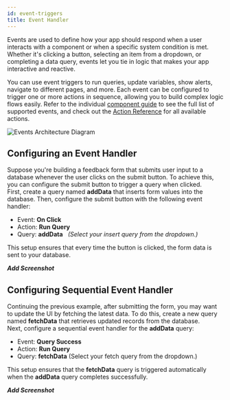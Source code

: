 ```yaml
---
id: event-triggers
title: Event Handler
---
```


Events are used to define how your app should respond when a user interacts with a component or when a specific system condition is met. Whether it's clicking a button, selecting an item from a dropdown, or completing a data query, events let you tie in logic that makes your app interactive and reactive.

You can use event triggers to run queries, update variables, show alerts, navigate to different pages, and more. Each event can be configured to trigger one or more actions in sequence, allowing you to build complex logic flows easily. Refer to the individual [component guide](#) to see the full list of supported events, and check out the [Action Reference](#) for all available actions.

<img className="screenshot-full img-full" src="/img/app-builder/events/dig.png" alt="Events Architecture Diagram"/>

## Configuring an Event Handler

Suppose you're building a feedback form that submits user input to a database whenever the user clicks on the submit button. To achieve this, you can configure the submit button to trigger a query when clicked. <br/>
First, create a query named **addData** that inserts form values into the database. Then, configure the submit button with the following event handler:
- Event: **On Click**
- Action: **Run Query**
- Query: **addData** &nbsp; *(Select your insert query from the dropdown.)*

This setup ensures that every time the button is clicked, the form data is sent to your database.

***Add Screenshot***

## Configuring Sequential Event Handler

Continuing the previous example, after submitting the form, you may want to update the UI by fetching the latest data. To do this, create a new query named **fetchData** that retrieves updated records from the database. <br/>
Next, configure a sequential event handler for the **addData** query:
- Event: **Query Success**
- Action: **Run Query**
- Query: **fetchData** (Select your fetch query from the dropdown.)

This setup ensures that the **fetchData** query is triggered automatically when the **addData** query completes successfully.

***Add Screenshot***
